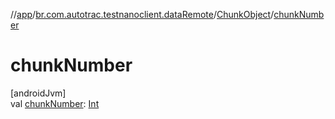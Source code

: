 //[app](../../../index.md)/[br.com.autotrac.testnanoclient.dataRemote](../index.md)/[ChunkObject](index.md)/[chunkNumber](chunk-number.md)

# chunkNumber

[androidJvm]\
val [chunkNumber](chunk-number.md): [Int](https://kotlinlang.org/api/latest/jvm/stdlib/kotlin/-int/index.html)
